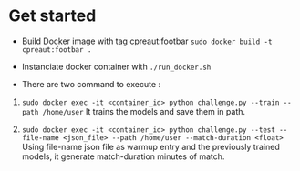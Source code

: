 # Get started

* Build Docker image with tag cpreaut:footbar
`sudo docker build -t cpreaut:footbar .`

* Instanciate docker container with `./run_docker.sh`

* There are two command to execute :
1. `sudo docker exec -it <container_id> python challenge.py --train --path /home/user`
It trains the models and save them in path.


2. `sudo docker exec -it <container_id> python challenge.py --test --file-name <json_file> --path /home/user --match-duration <float>`
Using file-name json file as warmup entry and the previously trained models, it generate match-duration minutes of match.
